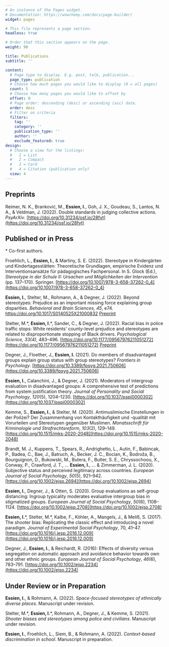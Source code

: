 ```yaml
---
# An instance of the Pages widget.
# Documentation: https://wowchemy.com/docs/page-builder/
widget: pages

# This file represents a page section.
headless: true

# Order that this section appears on the page.
weight: 90

title: Publications
subtitle: ''

content:
  # Page type to display. E.g. post, talk, publication...
  page_type: publication
  # Choose how much pages you would like to display (0 = all pages)
  count: 5
  # Choose how many pages you would like to offset by
  offset: 0
  # Page order: descending (desc) or ascending (asc) date.
  order: desc
  # Filter on criteria
  filters:
    tag: ''
    category: ''
    publication_type: ''
    author: ''
    exclude_featured: true
design:
  # Choose a view for the listings:
  #   1 = List
  #   2 = Compact
  #   3 = Card
  #   4 = Citation (publication only)
  view: 4
---
```


## Preprints

Reimer, N. K., Branković, M., **Essien, I.**, Goh, J. X., Goudeau, S., Lantos, N. A., & Veldman, J. (2022). Double standards in judging collective actions. _PsyArXiv_. [https://doi.org/10.31234/osf.io/28fyt](https://doi.org/10.31234/osf.io/28fyt)

## Published or in Press

\* Co-first authors.

Froehlich, L., **Essien, I.**, & Martiny, S. E. (2022). Stereotype in Kindergärten und Kindertagesstätten: Theoretische Grundlagen, empirische Evidenz und Interventionsansätze für pädagogisches Fachpersonal. In S. Glock (Ed.), _Stereotype in der Schule II: Ursachen und Möglichkeiten der Intervention_ (pp. 137–170). Springer. [https://doi.org/10.1007/978-3-658-37262-0_4](https://doi.org/10.1007/978-3-658-37262-0_4)

**Essien, I.**, Stelter, M., Rohmann, A., & Degner, J. (2022). Beyond stereotypes: Prejudice as an important missing force explaining group disparities. _Behavioral and Brain Sciences, 45_, e74. https://doi.org/10.1017/S0140525X21000832 [Preprint](https://www.researchgate.net/publication/351249333_Beyond_stereotypes_Prejudice_as_an_important_missing_force_explaining_group_disparities)

Stelter, M.\*, **Essien, I.**\*, Sander, C., & Degner, J. (2022). Racial bias in police traffic stops: White residents' county-level prejudice and stereotypes are related to disproportionate stopping of Black drivers.  _Psychological Science, 33(4)_, 483–496. [https://doi.org/10.1177/09567976211051272](https://doi.org/10.1177/09567976211051272) [Preprint](http://dx.doi.org/10.31234/osf.io/djp8g)

Degner, J., Floether, J., **Essien, I.** (2021). Do members of disadvantaged groups explain group status with group stereotypes?  _Frontiers in Psychology_. [https://doi.org/10.3389/fpsyg.2021.750606](https://doi.org/10.3389/fpsyg.2021.750606)

**Essien, I.**, Calanchini, J., & Degner, J. (2021). Moderators of intergroup evaluation in disadvantaged groups: A comprehensive test of predictions from system justification theory. _Journal of Personality and Social Psychology_, _120_(5), 1204–1230. [https://doi.org/10.1037/pspi0000302](https://doi.org/10.1037/pspi0000302)

Kemme, S., **Essien, I.**, & Stelter, M. (2020). Antimuslimische Einstellungen in der Polizei? Der Zusammenhang von Kontakthäufigkeit und -qualität mit Vorurteilen und Stereotypen gegenüber Muslimen. _Monatsschrift für Kriminologie und Strafrechtsreform_, _103_(2), 129–149. [https://doi.org/10.1515/mks-2020-2048](https://doi.org/10.1515/mks-2020-2048)

Brandt, M. J., Kuppens, T., Spears, R., Andrighetto, L., Autin, F., Babincak, P., Badea, C., Bae, J., Batruch, A., Becker, J. C., Bocian, K., Bodroža, B., Bourguignon, D., Bukowski, M., Butera, F., Butler, S. E., Chryssochoou, X., Conway, P., Crawford, J. T., ... **Essien, I.**, … & Zimmerman, J. L. (2020). Subjective status and perceived legitimacy across countries. _European Journal of Social Psychology_, _50_(5), 921–942. [https://doi.org/10.1002/ejsp.2694](https://doi.org/10.1002/ejsp.2694)

**Essien, I.**, Degner, J., & Otten, S. (2020). Group evaluations as self-group distancing: Ingroup typicality moderates evaluative intergroup bias in stigmatized groups. _European Journal of Social Psychology_, _50_(6), 1108–1124. [https://doi.org/10.1002/ejsp.2708](https://doi.org/10.1002/ejsp.2708)

**Essien, I.**\*, Stelter, M.\*, Kalbe, F., Köhler, A., Mangels, J., & Meliß, S. (2017). The shooter bias: Replicating the classic effect and introducing a novel paradigm. _Journal of Experimental Social Psychology_, 70, 41–47. [https://doi.org/10.1016/j.jesp.2016.12.009](https://doi.org/10.1016/j.jesp.2016.12.009)

Degner, J., **Essien, I.**, & Reichardt, R. (2016): Effects of diversity versus segregation on automatic approach and avoidance behavior towards own and other ethnic groups. _European Journal of Social Psychology_, _46_(6), 783–791. [https://doi.org/10.1002/ejsp.2234](https://doi.org/10.1002/ejsp.2234)

## Under Review or in Preparation

**Essien, I.**, & Rohmann, A. (2022). _Space-focused stereotypes of ethnically diverse places_. Manuscript under revision.

Stelter, M.\*, **Essien, I.**\*, Rohmann, A., Degner, J., & Kemme, S. (2021). _Shooter biases and stereotypes among police and civilians_. Manuscript under revision.

**Essien, I.**, Froehlich, L., Siem, B., & Rohmann, A. (2022). _Context-based discrimination in school_. Manuscript in preparation.
